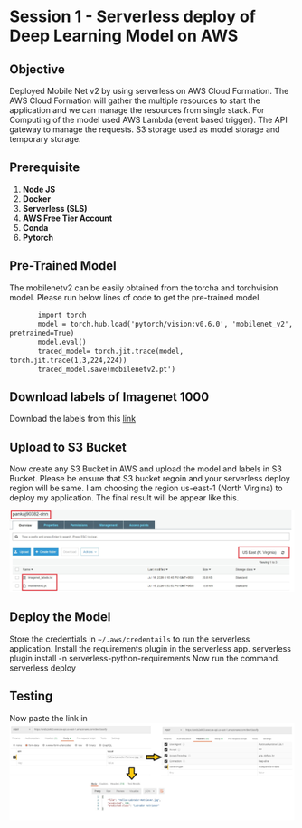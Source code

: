 # Session 1 - Serverless deploy of Deep Learning Model on AWS

##	Objective
Deployed Mobile Net v2 by using serverless on AWS Cloud Formation. The AWS Cloud Formation will gather the multiple resources to start the application and we can manage the resources from single stack. For Computing of the model used AWS Lambda (event based trigger). The API gateway to manage the requests. S3 storage used as model storage and temporary storage.

##	Prerequisite
1.  **Node JS** 
2.  **Docker**
3.  **Serverless (SLS)** 
4.  **AWS Free Tier Account**
5.  **Conda**
6.  **Pytorch**

##	Pre-Trained Model
The mobilenetv2 can be easily obtained from the torcha and torchvision model. Please run below lines of code to get the pre-trained model.

           import torch
           model = torch.hub.load('pytorch/vision:v0.6.0', 'mobilenet_v2', pretrained=True)
           model.eval()
           traced_model= torch.jit.trace(model, torch.jit.trace(1,3,224,224))
           traced_model.save(mobilenetv2.pt')
 
 ## Download labels of Imagenet 1000
 Download the labels from this [link](https://gist.github.com/yrevar/942d3a0ac09ec9e5eb3a)
 
 ## Upload to S3 Bucket
 Now create any S3 Bucket in AWS and upload the model and labels in S3 Bucket. Please be ensure that S3 bucket regoin and your serverless deploy region will be same. I am choosing the region us-east-1 (North Virgina) to deploy my application. The final result will be appear like this.
 
<img src="S3.jpg"> 

## Deploy the Model
Store the credentials in `~/.aws/credentails` to run the serverless application. Install the requirements plugin in the serverless app.
      serverless plugin install -n serverless-python-requirements
Now run the command.
      serverless deploy

##	Testing
Now paste the link in 
<img src="mobilenetv2.jpg">
